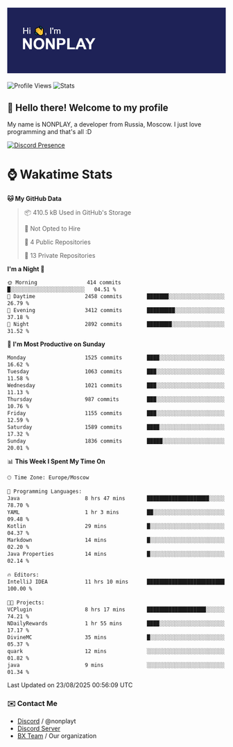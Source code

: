 ![Discord Presence](./header.png)
<br></br>
![Profile Views](https://komarev.com/ghpvc/?username=NONPLAYT&color=blue&style=for-the-badge)
![Stats](https://img.shields.io/badge/0%25-OPTIMIZED-orange?style=for-the-badge)


## :wave: Hello there! Welcome to my profile

My name is NONPLAY, a developer from Russia, Moscow. I just love programming and that's all :D

[![Discord Presence](https://lanyard.cnrad.dev/api/597087584090587177?showDisplayName=true)](https://discord.com/users/597087584090587177) 

# ⌚ Wakatime Stats

<!--START_SECTION:waka-->
**🐱 My GitHub Data** 

> 📦 410.5 kB Used in GitHub's Storage 
 > 
> 🚫 Not Opted to Hire
 > 
> 📜 4 Public Repositories 
 > 
> 🔑 13 Private Repositories 
 > 
**I'm a Night 🦉** 

```text
🌞 Morning                414 commits         █░░░░░░░░░░░░░░░░░░░░░░░░   04.51 % 
🌆 Daytime                2458 commits        ███████░░░░░░░░░░░░░░░░░░   26.79 % 
🌃 Evening                3412 commits        █████████░░░░░░░░░░░░░░░░   37.18 % 
🌙 Night                  2892 commits        ████████░░░░░░░░░░░░░░░░░   31.52 % 
```
📅 **I'm Most Productive on Sunday** 

```text
Monday                   1525 commits        ████░░░░░░░░░░░░░░░░░░░░░   16.62 % 
Tuesday                  1063 commits        ███░░░░░░░░░░░░░░░░░░░░░░   11.58 % 
Wednesday                1021 commits        ███░░░░░░░░░░░░░░░░░░░░░░   11.13 % 
Thursday                 987 commits         ███░░░░░░░░░░░░░░░░░░░░░░   10.76 % 
Friday                   1155 commits        ███░░░░░░░░░░░░░░░░░░░░░░   12.59 % 
Saturday                 1589 commits        ████░░░░░░░░░░░░░░░░░░░░░   17.32 % 
Sunday                   1836 commits        █████░░░░░░░░░░░░░░░░░░░░   20.01 % 
```


📊 **This Week I Spent My Time On** 

```text
🕑︎ Time Zone: Europe/Moscow

💬 Programming Languages: 
Java                     8 hrs 47 mins       ████████████████████░░░░░   78.70 % 
YAML                     1 hr 3 mins         ██░░░░░░░░░░░░░░░░░░░░░░░   09.48 % 
Kotlin                   29 mins             █░░░░░░░░░░░░░░░░░░░░░░░░   04.37 % 
Markdown                 14 mins             █░░░░░░░░░░░░░░░░░░░░░░░░   02.20 % 
Java Properties          14 mins             █░░░░░░░░░░░░░░░░░░░░░░░░   02.14 % 

🔥 Editors: 
IntelliJ IDEA            11 hrs 10 mins      █████████████████████████   100.00 % 

🐱‍💻 Projects: 
VCPlugin                 8 hrs 17 mins       ███████████████████░░░░░░   74.21 % 
NDailyRewards            1 hr 55 mins        ████░░░░░░░░░░░░░░░░░░░░░   17.17 % 
DivineMC                 35 mins             █░░░░░░░░░░░░░░░░░░░░░░░░   05.37 % 
quark                    12 mins             ░░░░░░░░░░░░░░░░░░░░░░░░░   01.82 % 
java                     9 mins              ░░░░░░░░░░░░░░░░░░░░░░░░░   01.34 % 
```


 Last Updated on 23/08/2025 00:56:09 UTC
<!--END_SECTION:waka-->

### ✉️ Contact Me

- [Discord](https://discord.com/users/597087584090587177) / @nonplayt
- [Discord Server](https://discord.gg/qNyybSSPm5)
- [BX Team](https://github.com/BX-Team) / Our organization
